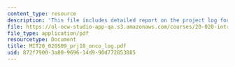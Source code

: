 ```yaml
---
content_type: resource
description: 'This file includes detailed report on the project log for Metastasis. '
file: https://ol-ocw-studio-app-qa.s3.amazonaws.com/courses/20-020-introduction-to-biological-engineering-design-spring-2009/872f79003a80969614d990d772853885_MIT20_020S09_prj18_onco_log.pdf
file_type: application/pdf
resourcetype: Document
title: MIT20_020S09_prj18_onco_log.pdf
uid: 872f7900-3a80-9696-14d9-90d772853885
---
```

